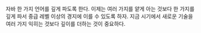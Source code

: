자바 한 가지 언어를 깊게 파도록 한다.
이제는 여러 가지를 얕게 아는 것보다
한 가지를 깊게 파서 중급 레벨 이상의 경지에 이를 수 있도록 하자.
지금 시기에서 새로운 기술을 여러 가지 익히는 것보다 깊이를 더하는 것이 중요하다.
